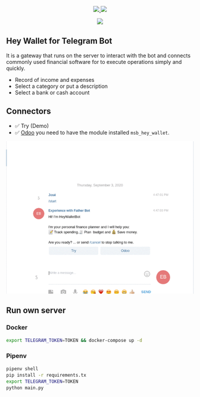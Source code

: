 <p align="center">    
  <a href="LICENSE">
    <img src="https://img.shields.io/github/license/josehbez/hey-wallet-for-telegram?style=flat-square" />
  </a>
  <a href="semv.toml">
    <img src="https://img.shields.io/badge/semv-1.0.1-green"/>
  </a>
</p>
<p align="center">
  <a href="http://t.me/HeyWalletBot">
    <img src="https://img.shields.io/badge/Telegram Bot-t.me/HeyWalletBot-blue"/>
  </a>
</p>

## Hey Wallet for Telegram Bot

It is a gateway that runs on the server to interact with the bot and connects commonly used financial software for to execute operations simply and quickly.

* Record of income and expenses
* Select a category or put a description
* Select a bank or cash account


## Connectors 

* ✅ Try (Demo)
* ✅ [Odoo](http://odoo.com/) you need to have the module installed `msb_hey_wallet`.


![](preview.gif)

## Run own server

### Docker 
```bash
export TELEGRAM_TOKEN=TOKEN && docker-compose up -d
```

### Pipenv 

```bash
pipenv shell 
pip install -r requirements.tx 
export TELEGRAM_TOKEN=TOKEN
python main.py
```